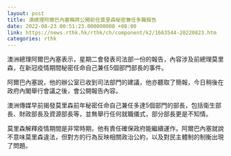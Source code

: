 ```yaml
---
layout: post
title: 澳總理阿爾巴內塞稱將公開前任莫里森秘密兼任多職報告
date: 2022-08-23 00:51:23.000000000 +08:00
link: https://news.rthk.hk/rthk/ch/component/k2/1663544-20220823.htm
categories: rthk
---
```


澳洲總理阿爾巴內塞表示，星期二會發表司法部一份的報告，內容涉及前總理莫里森，在新冠疫情期間秘密任命自己兼任5個部門部長的事件。

阿爾巴內塞說，他的辦公室已收到司法部門的建議，他亦聽取了簡報，今日稍後在政府內閣舉行會議之後，會公開報告內容。

澳洲傳媒早前揭發莫里森前年秘密任命自己兼任多達5個部門的部長，包括衛生部長、財政部長及資源部長等，並無舉行任何就職儀式，部分部長更是不知情。

莫里森解釋疫情期間是非常時期，他有責任確保政府能繼續運作。阿爾巴內塞就說不意味莫里森違法，但對方的行為反映相關政治公約，以及對民主體制的制衡出現了問題。
